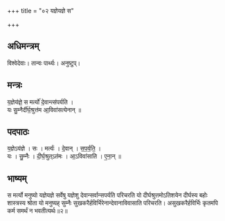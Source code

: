 +++
title = "०२ यज्ञेयज्ञे स"

+++
## अधिमन्त्रम्
विश्वेदेवाः। तान्वः पार्थ्यः। अनुष्टुप्।

## मन्त्रः
य॒ज्ञेय॑ज्ञे॒ स मर्त्यो॑ दे॒वान्त्स॑पर्यति ।  
यः सु॒म्नैर्दी॑र्घ॒श्रुत्त॑म आ॒विवा॑सत्येनान् ॥

## पदपाठः
य॒ज्ञेऽय॑ज्ञे । सः । मर्त्यः॑ । दे॒वान् । स॒प॒र्य॒ति॒ ।  
यः । सु॒म्नैः । दी॒र्घ॒श्रुत्ऽत॑मः । आ॒ऽविवा॑साति । ए॒ना॒न् ॥

## भाष्यम्
स मर्त्यो मनुष्यो यज्ञेयज्ञे सर्वेषु यज्ञेशु देवान्सर्वान्सपर्यति परिचरति यो दीर्घश्रुत्तमोऽतिशयेन दीर्घस्य बहोः शास्त्रस्य श्रोता यो मनुष्यह् सुम्नैः सुखकरैर्हविर्भिरेनान्देवानाविवासाति परिचरति। असुखकरैर्हविर्भिः कृतमपि कर्म समर्थं न भवतीत्यर्थः॥२॥